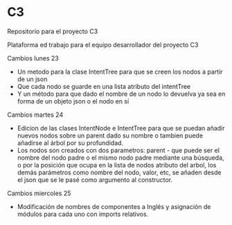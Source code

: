 # C3
Repositorio para el proyecto C3

Plataforma ed trabajo para el equipo desarrollador del proyecto C3

Cambios lunes 23
- Un metodo para la clase IntentTree para que se creen los nodos a partir de un json
- Que cada nodo se guarde en una lista atributo del intentTree
- Y un método para que dado el nombre de un nodo lo devuelva ya sea en forma de un objeto json o el nodo en sí

Cambios martes 24
- Edicion de las clases IntentNode e IntentTree para que se puedan añadir nuevos nodos sobre un parent dado su nombre o tambien puede añadirse al árbol por su profundidad.
- Los nodos son creados con dos parametros: parent - que puede ser el nombre del nodo padre o el mismo nodo padre mediante una búsqueda, o por la posición que ocupa en la lista de nodos atributo del arbol, los demás parámetros como nombre del nodo, valor, etc, se añaden desde el json que se le pasé como argumento al constructor.

Cambios miercoles 25
- Modificación de nombres de componentes a Inglés y asignación de módulos para cada uno con imports relativos.
